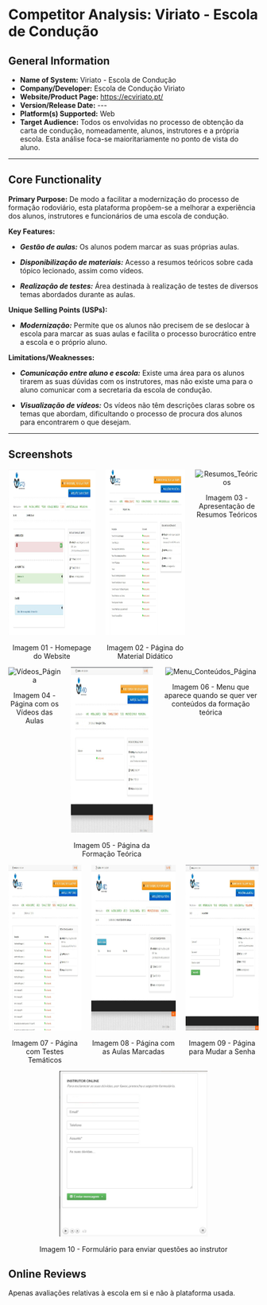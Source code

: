 # Competitor Analysis: Viriato - Escola de Condução 
## General Information 
- **Name of System:** Viriato - Escola de Condução
- **Company/Developer:** Escola de Condução Viriato
- **Website/Product Page:** https://ecviriato.pt/
- **Version/Release Date:** ---
- **Platform(s) Supported:** Web
- **Target Audience:** Todos os envolvidas no processo de obtenção da carta de condução, nomeadamente, alunos, instrutores e a própria escola. Esta análise foca-se maioritariamente no ponto de vista do aluno.

--- 
## Core Functionality 

**Primary Purpose:** De modo a facilitar a modernização do processo de formação rodoviário, esta plataforma propõem-se a melhorar a experiência dos alunos, instrutores e funcionários de uma escola de condução.

**Key Features:** 
- ***Gestão de aulas:*** Os alunos podem marcar as suas próprias aulas.
  
- ***Disponibilização de materiais:*** Acesso a resumos teóricos sobre cada tópico lecionado, assim como vídeos.
  
- ***Realização de testes:*** Área destinada à realização de testes de diversos temas abordados durante as aulas.

**Unique Selling Points (USPs):**
- ***Modernização:*** Permite que os alunos não precisem de se deslocar à escola para marcar as suas aulas e facilita o processo burocrático entre a escola e o próprio aluno.

**Limitations/Weaknesses:**
- ***Comunicação entre aluno e escola:*** Existe uma área para os alunos tirarem as suas dúvidas com os instrutores, mas não existe uma para o aluno comunicar com a secretaria da escola de condução.
  
- ***Visualização de vídeos:*** Os vídeos não têm descrições claras sobre os temas que abordam, dificultando o processo de procura dos alunos para encontrarem o que desejam.

---

## Screenshots
<div style="display: flex; justify-content: center; gap: 20px;">
  <div style="text-align: center;">
    <img src="HomePage.png" alt="HomePage_Website" height="333px">
    <p style="text-align: center;">Imagem 01 - Homepage do Website</p>
  </div>

  <div style="text-align: center;">
    <img src="Material.png" alt="Material_Didático_Página" height="333px">
    <p style="text-align: center;">Imagem 02 - Página do Material Didático</p>
  </div>

  <div style="text-align: center;">
    <img src="Resumos_Teóricos.png" alt="Resumos_Teóricos" height="333px">
    <p style="text-align: center;">Imagem 03 - Apresentação de Resumos Teóricos</p>
  </div>
</div>

<div style="clear: both;"></div>

<div style="display: flex; justify-content: center; gap: 20px;">
  <div style="text-align: center;">
    <img src="Vídeos.png" alt="Vídeos_Página" height="333px">
    <p style="text-align: center;">Imagem 04 - Página com os Vídeos das Aulas</p>
  </div>

  <div style="text-align: center;">
    <img src="Formação.png" alt="Formação_Teórica_Página" height="333px">
    <p style="text-align: center;">Imagem 05 - Página da Formação Teórica</p>
  </div>

  <div style="text-align: center;">
    <img src="Menu_Conteúdos.png" alt="Menu_Conteúdos_Página" height="333px">
    <p style="text-align: center;">Imagem 06 - Menu que aparece quando se quer ver conteúdos da formação teórica</p>
  </div>

</div>

<div style="clear: both;"></div>

<div style="display: flex; justify-content: center; gap: 20px;">
  <div style="text-align: center;">
    <img src="Testes.png" alt="Testes_Página" height="333px">
    <p style="text-align: center;">Imagem 07 - Página com Testes Temáticos</p>
  </div>

  <div style="text-align: center;">
    <img src="Aulas_Marcadas.png" alt="Aulas_Marcadas_Página" height="333px">
    <p style="text-align: center;">Imagem 08 - Página com as Aulas Marcadas</p>
  </div>

  <div style="text-align: center;">
    <img src="Senha.png" alt="Senha" height="333px">
    <p style="text-align: center;">Imagem 09 - Página para Mudar a Senha</p>
  </div>
</div>

<div style="clear: both;"></div>

 <div style="text-align: center;">
    <img src="Chat.png" alt="Chat_Página" height="333px">
    <p style="text-align: center;">Imagem 10 - Formulário para enviar questões ao instrutor</p>
  </div>


## Online Reviews
Apenas avaliações relativas à escola em si e não à plataforma usada.